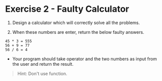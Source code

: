 # Exercise 2 - Faulty Calculator

1. Design a calculator which will correctly solve all the problems.

2. When these numbers are enter, return the below faulty answers.

```text
45 * 3 = 555
56 + 9 = 77
56 / 6 = 4
```

- Your program should take operator and the two numbers as input from the user and return the result.

> Hint: Don't use function.
